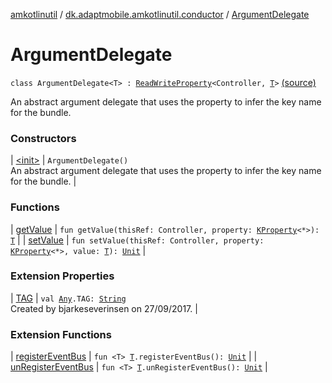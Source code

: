 [amkotlinutil](../../index.md) / [dk.adaptmobile.amkotlinutil.conductor](../index.md) / [ArgumentDelegate](./index.md)

# ArgumentDelegate

`class ArgumentDelegate<T> : `[`ReadWriteProperty`](https://kotlinlang.org/api/latest/jvm/stdlib/kotlin.properties/-read-write-property/index.html)`<Controller, `[`T`](index.md#T)`>` [(source)](https://github.com/adaptmobile-organization/amkotlinutil/tree/master/amkotlinutil/src/main/java/dk/adaptmobile/amkotlinutil/conductor/ArgumentDelegate.kt#L12)

An abstract argument delegate that uses the property to infer the key name for the bundle.

### Constructors

| [&lt;init&gt;](-init-.md) | `ArgumentDelegate()`<br>An abstract argument delegate that uses the property to infer the key name for the bundle. |

### Functions

| [getValue](get-value.md) | `fun getValue(thisRef: Controller, property: `[`KProperty`](https://kotlinlang.org/api/latest/jvm/stdlib/kotlin.reflect/-k-property/index.html)`<*>): `[`T`](index.md#T) |
| [setValue](set-value.md) | `fun setValue(thisRef: Controller, property: `[`KProperty`](https://kotlinlang.org/api/latest/jvm/stdlib/kotlin.reflect/-k-property/index.html)`<*>, value: `[`T`](index.md#T)`): `[`Unit`](https://kotlinlang.org/api/latest/jvm/stdlib/kotlin/-unit/index.html) |

### Extension Properties

| [TAG](../../dk.adaptmobile.amkotlinutil.extensions/kotlin.-any/-t-a-g.md) | `val `[`Any`](https://kotlinlang.org/api/latest/jvm/stdlib/kotlin/-any/index.html)`.TAG: `[`String`](https://kotlinlang.org/api/latest/jvm/stdlib/kotlin/-string/index.html)<br>Created by bjarkeseverinsen on 27/09/2017. |

### Extension Functions

| [registerEventBus](../../dk.adaptmobile.amkotlinutil.extensions/register-event-bus.md) | `fun <T> `[`T`](../../dk.adaptmobile.amkotlinutil.extensions/register-event-bus.md#T)`.registerEventBus(): `[`Unit`](https://kotlinlang.org/api/latest/jvm/stdlib/kotlin/-unit/index.html) |
| [unRegisterEventBus](../../dk.adaptmobile.amkotlinutil.extensions/un-register-event-bus.md) | `fun <T> `[`T`](../../dk.adaptmobile.amkotlinutil.extensions/un-register-event-bus.md#T)`.unRegisterEventBus(): `[`Unit`](https://kotlinlang.org/api/latest/jvm/stdlib/kotlin/-unit/index.html) |

